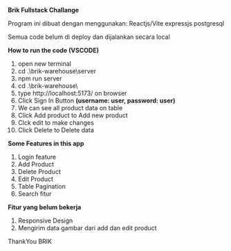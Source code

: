 **Brik Fullstack Challange**

Program ini dibuat dengan menggunakan:
Reactjs/Vite
expressjs
postgresql

Semua code belum di deploy dan dijalankan secara local

**How to run the code (VSCODE)**
1. open new terminal
2. cd .\brik-warehouse\server
3. npm run server
4. cd .\brik-warehouse\
5. type http://localhost:5173/ on browser
6. Click Sign In Button **(username: user, password: user)**
7. We can see all product data on table
8. Click Add product to Add new product
9. Clck edit to make changes
10. Click Delete to Delete data

**Some Features in this app**
1. Login feature
2. Add Product
3. Delete Product
4. Edit Product
5. Table Pagination
6. Search fitur

**Fitur yang belum bekerja**
1. Responsive Design
2. Mengirim data gambar dari add dan edit product

ThankYou BRIK



